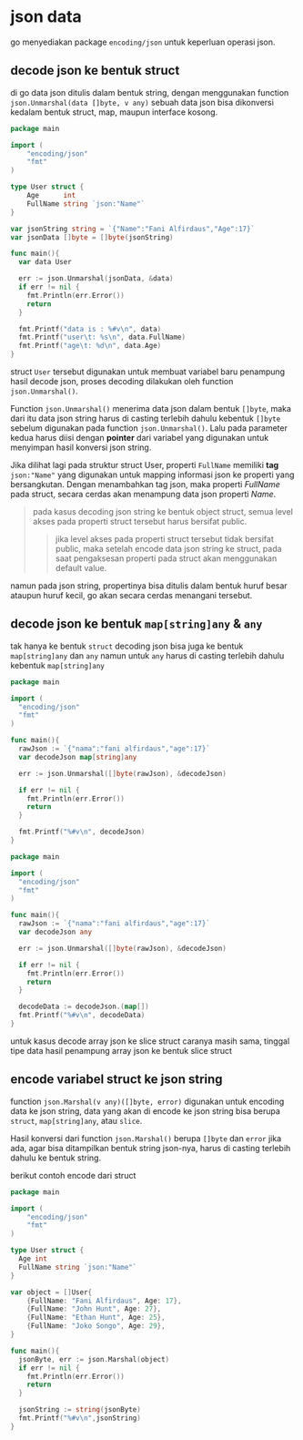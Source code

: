 # json data

go menyediakan package `encoding/json` untuk keperluan operasi json.

## decode json ke bentuk struct

di go data json ditulis dalam bentuk string, 
dengan menggunakan function `json.Unmarshal(data []byte, v any)` sebuah data json bisa dikonversi kedalam bentuk struct, map, maupun interface kosong.

```go
package main

import (
	"encoding/json"
	"fmt"
)

type User struct {
	Age      int
	FullName string `json:"Name"`
}

var jsonString string = `{"Name":"Fani Alfirdaus","Age":17}`
var jsonData []byte = []byte(jsonString)

func main(){
  var data User

  err := json.Unmarshal(jsonData, &data)
  if err != nil {
    fmt.Println(err.Error())
    return
  }

  fmt.Printf("data is : %#v\n", data)
  fmt.Printf("user\t: %s\n", data.FullName)
  fmt.Printf("age\t: %d\n", data.Age)
}
```

struct `User` tersebut digunakan untuk membuat variabel baru penampung hasil decode json,
proses decoding dilakukan oleh function `json.Unmarshal()`.

Function `json.Unmarshal()` menerima data json dalam bentuk `[]byte`,
maka dari itu data json string harus di casting terlebih dahulu kebentuk `[]byte` sebelum digunakan pada function `json.Unmarshal()`. 
Lalu pada parameter kedua harus diisi dengan **pointer** dari variabel yang digunakan untuk menyimpan hasil konversi json string.

Jika dilihat lagi pada struktur struct User, properti `FullName` memiliki **tag** `json:"Name"` yang digunakan untuk mapping informasi json ke properti yang bersangkutan.
Dengan menambahkan tag json, maka properti _FullName_ pada struct, secara cerdas akan menampung data json properti _Name_.

> pada kasus decoding json string ke bentuk object struct, semua level akses pada properti struct tersebut harus bersifat public.
>> jika level akses pada properti struct tersebut tidak bersifat public, maka setelah encode data json string ke struct, pada saat pengaksesan properti pada struct akan menggunakan default value.

namun pada json string, propertinya bisa ditulis dalam bentuk huruf besar ataupun huruf kecil, go akan secara cerdas menangani tersebut.

## decode json ke bentuk `map[string]any` & `any`

tak hanya ke bentuk `struct` decoding json bisa juga ke bentuk `map[string]any` dan `any` namun untuk `any` harus di casting terlebih dahulu kebentuk `map[string]any`

```go
package main

import (
  "encoding/json"
  "fmt"
)

func main(){
  rawJson := `{"nama":"fani alfirdaus","age":17}`
  var decodeJson map[string]any

  err := json.Unmarshal([]byte(rawJson), &decodeJson)

  if err != nil {
    fmt.Println(err.Error())
    return
  }

  fmt.Printf("%#v\n", decodeJson)
}
```

```go
package main

import (
  "encoding/json"
  "fmt"
)

func main(){
  rawJson := `{"nama":"fani alfirdaus","age":17}`
  var decodeJson any

  err := json.Unmarshal([]byte(rawJson), &decodeJson)

  if err != nil {
    fmt.Println(err.Error())
    return
  }

  decodeData := decodeJson.(map[])
  fmt.Printf("%#v\n", decodeData)
}
```

untuk kasus decode array json ke slice struct caranya masih sama, tinggal tipe data hasil penampung array json ke bentuk slice struct

## encode variabel struct ke json string

function `json.Marshal(v any)([]byte, error)` digunakan untuk encoding data ke json string, 
data yang akan di encode ke json string bisa berupa `struct`, `map[string]any`, atau `slice`.

Hasil konversi dari function `json.Marshal()` berupa `[]byte` dan `error` jika ada,
agar bisa ditampilkan bentuk string json-nya, harus di casting terlebih dahulu ke bentuk string.

berikut contoh encode dari struct

```go
package main

import (
	"encoding/json"
	"fmt"
)

type User struct {
  Age int
  FullName string `json:"Name"`
}

var object = []User{
	{FullName: "Fani Alfirdaus", Age: 17},
	{FullName: "John Hunt", Age: 27},
	{FullName: "Ethan Hunt", Age: 25},
	{FullName: "Joko Songo", Age: 29},
}

func main(){
  jsonByte, err := json.Marshal(object)
  if err != nil {
    fmt.Println(err.Error())
    return
  }

  jsonString := string(jsonByte)
  fmt.Printf("%#v\n",jsonString)
}
```